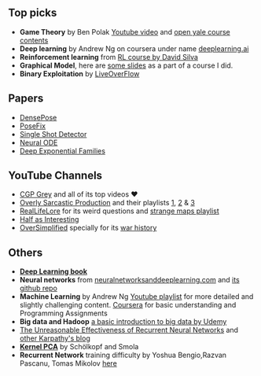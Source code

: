## Top picks

* **Game Theory** by Ben Polak [Youtube video](https://www.youtube.com/playlist?list=PL6EF60E1027E1A10B) and [open yale course contents](https://oyc.yale.edu/economics/econ-159)
* **Deep learning** by Andrew Ng on coursera under name [deeplearning.ai](https://www.coursera.org/deeplearning-ai)
* **Reinforcement learning** from [RL course by David Silva](https://www.youtube.com/playlist?list=PLqYmG7hTraZDM-OYHWgPebj2MfCFzFObQ)
* **Graphical Model**, here are [some slides](https://www.cse.iitb.ac.in/~sunita/talks/graphical.pdf) as a part of a course I did.
* **Binary Exploitation** by [LiveOverFlow](https://www.youtube.com/playlist?list=PLhixgUqwRTjxglIswKp9mpkfPNfHkzyeN)


## Papers
* [DensePose](http://densepose.org)
* [PoseFix](https://arxiv.org/abs/1812.03595)
* [Single Shot Detector](https://arxiv.org/abs/1512.02325)
* [Neural ODE](https://arxiv.org/abs/1806.07366)
* [Deep Exponential Families](https://arxiv.org/abs/1411.2581)

## YouTube Channels
* [CGP Grey](https://www.youtube.com/user/CGPGrey/) and all of its top videos ❤️
* [Overly Sarcastic Production](https://www.youtube.com/user/RedEyesTakeWarning) and their playlists [1](https://www.youtube.com/playlist?list=PLDb22nlVXGgfwG1qbOtNgu897E_ky_8To), [2](https://www.youtube.com/playlist?list=PLDb22nlVXGgdPqE7Hs4F2oI7GBTmLhh7k) \& [3](https://www.youtube.com/playlist?list=PLDb22nlVXGgejkqtviaUIqKZvOe8bMb86)
* [RealLifeLore](https://www.youtube.com/channel/UCP5tjEmvPItGyLhmjdwP7Ww) for its weird questions and [strange maps playlist](https://www.youtube.com/playlist?list=PLyXor-IbFvGR37eL0G4eSwO9GczeUcY89)
* [Half as Interesting](https://www.youtube.com/channel/UCuCkxoKLYO_EQ2GeFtbM_bw)
* [OverSimplified](https://www.youtube.com/user/Webzwithaz) specially for its [war history](https://www.youtube.com/playlist?list=PLQw_XrMliWVYSc66IpEnrr1MxCxy0H1SH)


## Others

* [**Deep Learning book**](https://www.deeplearningbook.org/)
* **Neural networks** from [neuralnetworksanddeeplearning.com](http://neuralnetworksanddeeplearning.com/) and [its github repo](https://github.com/mnielsen/neural-networks-and-deep-learning)
* **Machine Learning** by Andrew Ng  [Youtube playlist](https://www.youtube.com/playlist?list=PLA89DCFA6ADACE599) for more detailed and slightly challenging content. [Coursera](https://www.coursera.org/learn/machine-learning) for basic understanding and Programming Assignments
* **Big data and Hadoop** [a basic introduction to big data by Udemy](https://www.udemy.com/course/hadoop-big-data-must-see-introduction-to-big-data/)
* [The Unreasonable Effectiveness of Recurrent Neural Networks](https://karpathy.github.io/2015/05/21/rnn-effectiveness/) and [other Karpathy's blog](https://karpathy.github.io/)
* [**Kernel PCA**](http://www.mitpressjournals.org/doi/10.1162/089976698300017467) by Schölkopf and Smola
* **Recurrent Network** training difficulty by Yoshua Bengio,Razvan Pascanu, Tomas Mikolov [here](https://arxiv.org/pdf/1211.5063)


